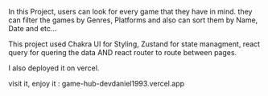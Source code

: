 In this Project, users can look for every game that they have in mind. 
they can filter the games by Genres, Platforms and also can sort them by Name, Date and etc...

This project used Chakra UI for Styling, Zustand for state managment, react query for quering the data AND react router to route between pages.
 
I also deployed it on vercel. 

visit it, enjoy it : game-hub-devdaniel1993.vercel.app
